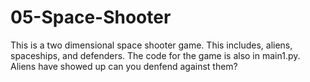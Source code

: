 # 05-Space-Shooter
This is a two dimensional space shooter game. This includes, aliens, spaceships, and defenders. The code for the game is also in main1.py. Aliens have showed up can you denfend against them?
